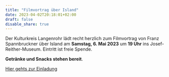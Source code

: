 ```yaml
---
title: "Filmvortrag über Island"
date: 2023-04-02T20:18:01+02:00
draft: false
disable_share: true
---
```


Der Kulturkreis Langenrohr lädt recht herzlich zum Filmvortrag von Franz Spannbruckner über Island am __Samstag, 6. Mai 2023__ um __19 Uhr__ ins Josef-Reither-Museum.
Eintritt ist freie Spende.

__Getränke und Snacks stehen bereit__.

[Hier gehts zur Einladung](/posts/2023/island.pdf)
